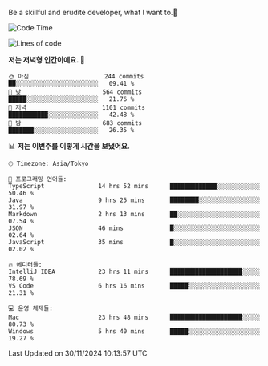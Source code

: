 Be a skillful and erudite developer, what I want to.👶

<!--START_SECTION:waka-->
![Code Time](http://img.shields.io/badge/Code%20Time-1%2C445%20hrs%2039%20mins-blue)

![Lines of code](https://img.shields.io/badge/%EC%A0%80%EB%8A%94%20%EC%97%AC%ED%83%9C%EA%B9%8C%EC%A7%80%20-912.4%20thousand%20%EC%A4%84%EC%9D%98%20%EC%BD%94%EB%93%9C%EB%A5%BC%20%EC%9E%91%EC%84%B1%ED%96%88%EC%96%B4%EC%9A%94.-blue)

**저는 저녁형 인간이에요. 🦉** 

```text
🌞 아침                     244 commits         ██░░░░░░░░░░░░░░░░░░░░░░░   09.41 % 
🌆 낮　                     564 commits         █████░░░░░░░░░░░░░░░░░░░░   21.76 % 
🌃 저녁                     1101 commits        ███████████░░░░░░░░░░░░░░   42.48 % 
🌙 밤　                     683 commits         ███████░░░░░░░░░░░░░░░░░░   26.35 % 
```


📊 **저는 이번주를 이렇게 시간을 보냈어요.** 

```text
🕑︎ Timezone: Asia/Tokyo

💬 프로그래밍 언어들: 
TypeScript               14 hrs 52 mins      █████████████░░░░░░░░░░░░   50.46 % 
Java                     9 hrs 25 mins       ████████░░░░░░░░░░░░░░░░░   31.97 % 
Markdown                 2 hrs 13 mins       ██░░░░░░░░░░░░░░░░░░░░░░░   07.54 % 
JSON                     46 mins             █░░░░░░░░░░░░░░░░░░░░░░░░   02.64 % 
JavaScript               35 mins             █░░░░░░░░░░░░░░░░░░░░░░░░   02.02 % 

🔥 에디터들: 
IntelliJ IDEA            23 hrs 11 mins      ████████████████████░░░░░   78.69 % 
VS Code                  6 hrs 16 mins       █████░░░░░░░░░░░░░░░░░░░░   21.31 % 

💻 운영 체제들: 
Mac                      23 hrs 48 mins      ████████████████████░░░░░   80.73 % 
Windows                  5 hrs 40 mins       █████░░░░░░░░░░░░░░░░░░░░   19.27 % 
```


 Last Updated on 30/11/2024 10:13:57 UTC
<!--END_SECTION:waka-->
